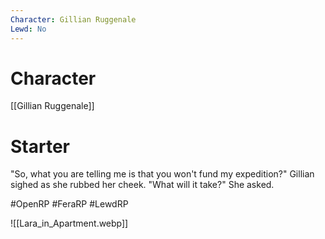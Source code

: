 ```yaml
---
Character: Gillian Ruggenale
Lewd: No
---
```

# Character
[[Gillian Ruggenale]]

# Starter
"So, what you are telling me is that you won't fund my expedition?" Gillian sighed as she rubbed her cheek. "What will it take?" She asked.

#OpenRP #FeraRP #LewdRP 

![[Lara_in_Apartment.webp]]